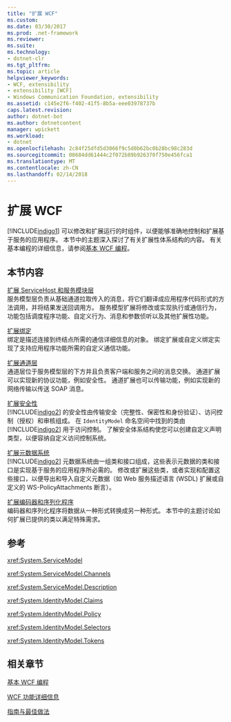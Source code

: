 ```yaml
---
title: "扩展 WCF"
ms.custom: 
ms.date: 03/30/2017
ms.prod: .net-framework
ms.reviewer: 
ms.suite: 
ms.technology:
- dotnet-clr
ms.tgt_pltfrm: 
ms.topic: article
helpviewer_keywords:
- WCF, extensibility
- extensibility [WCF]
- Windows Communication Foundation, extensibility
ms.assetid: c145e2f6-f402-41f5-8b5a-eee03978737b
caps.latest.revision: 
author: dotnet-bot
ms.author: dotnetcontent
manager: wpickett
ms.workload:
- dotnet
ms.openlocfilehash: 2c84f25dfd5d3066f9c5d0b62bc0b28bc98c283d
ms.sourcegitcommit: 08684dd61444c2f072b89b926370f750e456fca1
ms.translationtype: MT
ms.contentlocale: zh-CN
ms.lasthandoff: 02/14/2018
---
```

# <a name="extending-wcf"></a>扩展 WCF
[!INCLUDE[indigo1](../../../../includes/indigo1-md.md)] 可以修改和扩展运行的时组件，以便能够准确地控制和扩展基于服务的应用程序。 本节中的主题深入探讨了有关扩展性体系结构的内容。 有关基本编程的详细信息，请参阅[基本 WCF 编程](../../../../docs/framework/wcf/basic-wcf-programming.md)。  
  
## <a name="in-this-section"></a>本节内容  
 [扩展 ServiceHost 和服务模块层](../../../../docs/framework/wcf/extending/extending-servicehost-and-the-service-model-layer.md)  
 服务模型层负责从基础通道拉取传入的消息，将它们翻译成应用程序代码形式的方法调用，并将结果发送回调用方。  服务模型扩展将修改或实现执行或通信行为，功能包括调度程序功能、自定义行为、消息和参数侦听以及其他扩展性功能。  
  
 [扩展绑定](../../../../docs/framework/wcf/extending/extending-bindings.md)  
 绑定是描述连接到终结点所需的通信详细信息的对象。 绑定扩展或自定义绑定实现了支持应用程序功能所需的自定义通信功能。  
  
 [扩展通道层](../../../../docs/framework/wcf/extending/extending-the-channel-layer.md)  
 通道层位于服务模型层的下方并且负责客户端和服务之间的消息交换。 通道扩展可以实现新的协议功能，例如安全性。 通道扩展也可以传输功能，例如实现新的网络传输以传送 SOAP 消息。  
  
 [扩展安全性](../../../../docs/framework/wcf/extending/extending-security.md)  
 [!INCLUDE[indigo2](../../../../includes/indigo2-md.md)] 的安全性由传输安全（完整性、保密性和身份验证）、访问控制（授权）和审核组成。 在 `IdentityModel` 命名空间中找到的类由 [!INCLUDE[indigo2](../../../../includes/indigo2-md.md)] 用于访问控制。 了解安全体系结构使您可以创建自定义声明类型，以便容纳自定义访问控制系统。  
  
 [扩展元数据系统](../../../../docs/framework/wcf/extending/extending-the-metadata-system.md)  
 [!INCLUDE[indigo2](../../../../includes/indigo2-md.md)] 元数据系统由一组类和接口组成，这些表示元数据的类和接口是实现基于服务的应用程序所必需的。 修改或扩展这些类，或者实现和配置这些接口，以便导出和导入自定义元数据（如 Web 服务描述语言 (WSDL) 扩展或自定义的 WS-PolicyAttachments 断言）。  
  
 [扩展编码器和序列化程序](../../../../docs/framework/wcf/extending/extending-encoders-and-serializers.md)  
 编码器和序列化程序将数据从一种形式转换成另一种形式。 本节中的主题讨论如何扩展已提供的类以满足特殊需求。  
  
## <a name="reference"></a>参考  
 <xref:System.ServiceModel>  
  
 <xref:System.ServiceModel.Channels>  
  
 <xref:System.ServiceModel.Description>  
  
 <xref:System.IdentityModel.Claims>  
  
 <xref:System.IdentityModel.Policy>  
  
 <xref:System.IdentityModel.Selectors>  
  
 <xref:System.IdentityModel.Tokens>  
  
## <a name="related-sections"></a>相关章节  
 [基本 WCF 编程](../../../../docs/framework/wcf/basic-wcf-programming.md)  
  
 [WCF 功能详细信息](../../../../docs/framework/wcf/feature-details/index.md)  
  
 [指南与最佳做法](../../../../docs/framework/wcf/guidelines-and-best-practices.md)
